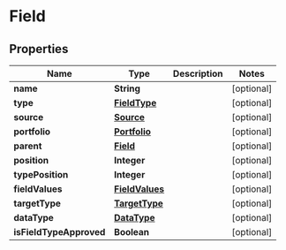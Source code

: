 
# Field

## Properties
Name | Type | Description | Notes
------------ | ------------- | ------------- | -------------
**name** | **String** |  |  [optional]
**type** | [**FieldType**](FieldType.md) |  |  [optional]
**source** | [**Source**](Source.md) |  |  [optional]
**portfolio** | [**Portfolio**](Portfolio.md) |  |  [optional]
**parent** | [**Field**](Field.md) |  |  [optional]
**position** | **Integer** |  |  [optional]
**typePosition** | **Integer** |  |  [optional]
**fieldValues** | [**FieldValues**](FieldValues.md) |  |  [optional]
**targetType** | [**TargetType**](TargetType.md) |  |  [optional]
**dataType** | [**DataType**](DataType.md) |  |  [optional]
**isFieldTypeApproved** | **Boolean** |  |  [optional]




